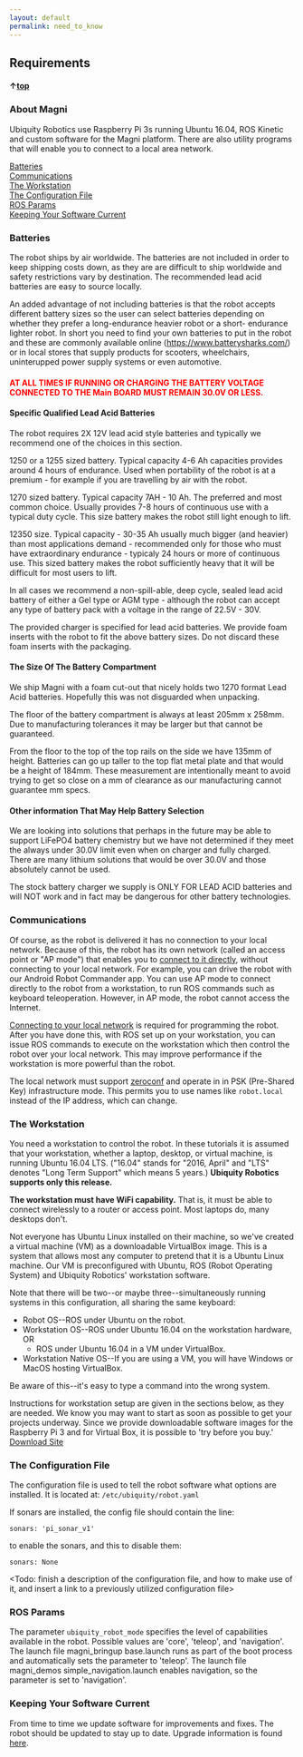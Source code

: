 ```yaml
---
layout: default
permalink: need_to_know
---
```

## Requirements
#### &uarr;[top](https://ubiquityrobotics.github.io/learn/)

### About Magni

Ubiquity Robotics use Raspberry Pi 3s running Ubuntu 16.04, ROS Kinetic and custom software for the Magni platform. There are also utility programs that will enable you to connect to a local area network.

[Batteries](#batteries)  
[Communications](#communications)  
[The Workstation](#the-workstation)  
[The Configuration File](#the-configuration-file)  
[ROS Params](#ros-params)  
[Keeping Your Software Current](#keeping-your-software-current)

### Batteries

The robot ships by air worldwide. The batteries are not included in order to keep shipping costs down, as they are are difficult to ship worldwide and safety restrictions vary by destination. The recommended lead acid batteries are easy to source locally.

An added advantage of not including batteries is that the robot accepts different battery sizes so the user can select batteries depending on whether they prefer a long-endurance heavier robot or a short- endurance lighter robot. In short you need to find your own batteries to put in the robot and these are commonly available online (https://www.batterysharks.com/) or in local stores that supply products for scooters, wheelchairs, uninterupped power supply systems or even automotive.

<H4 style="color:red">AT ALL TIMES IF RUNNING OR CHARGING THE BATTERY VOLTAGE CONNECTED TO THE Main BOARD MUST REMAIN 30.0V OR LESS.</H4>

#### Specific Qualified Lead Acid Batteries

The robot requires 2X 12V lead acid style batteries and typically we recommend one of the choices in this section.

1250 or a 1255 sized battery. Typical capacity 4-6 Ah capacities provides around 4 hours of endurance. Used when portability of the robot is at a premium - for example if you are travelling by air with the robot.

1270 sized battery. Typical capacity 7AH - 10 Ah. The preferred and most common choice. Usually provides 7-8 hours of continuous use with a typical duty cycle. This size battery makes the robot still light enough to lift.

12350 size. Typical capacity - 30-35 Ah usually much bigger (and heavier) than most applications demand - recommended only for those who must have extraordinary endurance - typicaly 24 hours or more of continuous use. This sized battery makes the robot sufficiently heavy that it will be difficult for most users to lift.

In all cases we recommend a non-spill-able, deep cycle, sealed lead acid battery of either a Gel type or AGM type - although the robot can accept any type of battery pack with a voltage in the range of 22.5V - 30V.

The provided charger is specified for lead acid batteries. We provide foam inserts with the robot to fit the above battery sizes. Do not discard these foam inserts with the packaging.

#### The Size Of The Battery Compartment

We ship Magni with a foam cut-out that nicely holds two 1270 format Lead Acid batteries.   Hopefully this was not disguarded when unpacking.

The floor of the battery compartment is always at least 205mm x 258mm.  Due to manufacturing tolerances it may be larger but that cannot be guaranteed.

From the floor to the top of the top rails on the side we have 135mm of height.  Batteries can go up taller to the top flat metal plate and that would be a height of 184mm.  These measurement are intentionally meant to avoid trying to get so close on a mm of clearance as our manufacturing cannot guarantee mm specs.


#### Other information That May Help Battery Selection

We are looking into solutions that perhaps in the future may be able to support  LiFePO4 battery chemistry but we have not determined if they meet the always under 30.0V limit even when on charger and fully charged.   There are many lithium solutions that would be over 30.0V and those absolutely cannot be used.   

The stock battery charger we supply is ONLY FOR LEAD ACID batteries and will NOT work and in fact may be dangerous for other battery technologies.


### Communications

Of course, as the robot is delivered it has no connection to your local network. Because of this, the robot has its own network (called an access point or "AP mode") that enables you to [connect to it directly](connecting), without connecting to your local network. For example, you can drive the robot with our Android Robot Commander app. You can use AP mode to connect directly to the robot from a workstation, to run ROS commands such as keyboard teleoperation. However, in AP mode, the robot cannot access the Internet.

[Connecting to your local network](connect_network) is required for programming the robot.
 After you have done this, with ROS set up on your workstation, you can issue ROS commands to execute on the workstation which then control the robot over your local network. This may improve performance if the workstation is more powerful than the robot.

The local network must support [zeroconf](https://en.wikipedia.org/wiki/Zero-configuration_networking) and operate in in PSK (Pre-Shared Key) infrastructure mode. This permits you to use names like `robot.local` instead of the IP address, which can change.

### The Workstation

You need a workstation to control the robot. In these tutorials it is assumed that your workstation, whether a laptop, desktop, or virtual machine, is running Ubuntu 16.04 LTS.  ("16.04" stands for "2016, April" and "LTS" denotes "Long Term Support" which means 5 years.)  **Ubiquity Robotics supports only this release.**

**The workstation must have WiFi capability.**  That is, it must be able to connect wirelessly to a router or access point. Most laptops do, many desktops don't.

Not everyone has Ubuntu Linux installed on their machine, so we've created a virtual machine (VM) as a downloadable VirtualBox image. This is a system that allows most any computer to pretend that it is a Ubuntu Linux machine. Our VM is preconfigured with Ubuntu, ROS (Robot Operating System) and Ubiquity Robotics' workstation software.

Note that there will be two--or maybe three--simultaneously running systems in this configuration, all sharing the same keyboard:
* Robot OS--ROS under Ubuntu on the robot.
* Workstation OS--ROS under Ubuntu 16.04 on the workstation hardware, OR
  * ROS under Ubuntu 16.04 in a VM under VirtualBox.
* Workstation Native OS--If you are using a VM, you will have Windows or MacOS hosting VirtualBox.

Be aware of this--it's easy to type a command into the wrong system.

Instructions for workstation setup are given in the sections below, as they are needed. We know you may want to start as soon as possible to get your projects underway. Since we provide downloadable software images for the Raspberry Pi 3 and for Virtual Box, it is possible to 'try before you buy.'  [Download Site](https://downloads.ubiquityrobotics.com/)

### The Configuration File

The configuration file is used to tell the robot software what options are installed.  It is located at: ```/etc/ubiquity/robot.yaml```

If sonars are installed, the config file should contain the line:
```
sonars: 'pi_sonar_v1'
```
to enable the sonars, and this to disable them:
```
sonars: None
```

<Todo: finish a description of the configuration file, and how to make use of it, and insert a link to a previously utilized configuration file>


### ROS Params

The parameter `ubiquity_robot_mode` specifies the level of capabilities available in the robot. Possible values are 'core', 'teleop', and 'navigation'. The launch file magni_bringup base.launch runs as part of the boot process and automatically sets the parameter to 'teleop'.  The launch file magni_demos simple_navigation.launch enables navigation, so the parameter is set to 'navigation'.

### Keeping Your Software Current

From time to time we update software for improvements and fixes.  The robot should be updated to stay up to date. Upgrade information is found [here](updating).

<!--
On your workstation, start a terminal window (Linux shortcut: ctrl-alt-t). In that window, log in by typing:

```ssh ubuntu@ubiquityrobot.local```  
(use the robot's name or IP address)

```sudo apt-get update```

```sudo apt-get upgrade```-->
